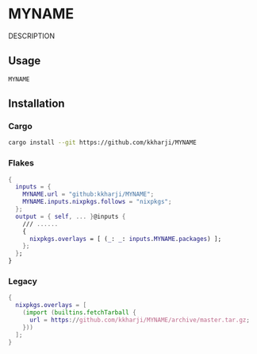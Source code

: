 # MYNAME
DESCRIPTION

## Usage
```
MYNAME
```

## Installation

### Cargo

```bash
cargo install --git https://github.com/kkharji/MYNAME
```

### Flakes

```nix
{
  inputs = {
    MYNAME.url = "github:kkharji/MYNAME";
    MYNAME.inputs.nixpkgs.follows = "nixpkgs";
  };
  output = { self, ... }@inputs {
    /// ......
    {
      nixpkgs.overlays = [ (_: _: inputs.MYNAME.packages) ];
    };
  };
}
```

### Legacy

```nix
{
  nixpkgs.overlays = [
    (import (builtins.fetchTarball {
      url = https://github.com/kkharji/MYNAME/archive/master.tar.gz;
    }))
  ];
}
```

